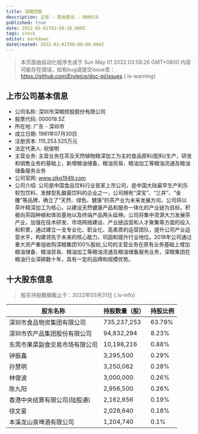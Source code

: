 ```yaml
---
title: 深粮控股
description: 主板 - 其他商业 - 000019
published: true
date: 2022-05-01T03:58:26.000Z
tags: stock
editor: markdown
dateCreated: 2022-01-01T00:00:00.000Z
---
```


> 本页面由自动化程序生成于 Sun May 01 2022 03:58:26 GMT+0800
> 内容可能存在错误，如有bug请提交issue至：https://github.com/Eroleice/doc-pi/issues
{.is-warning}

## 上市公司基本信息
- 公司名称: 深圳市深粮控股股份有限公司
- 股票代码: 000019.SZ
- 所在地: 广东 - 深圳市
- 成立日期: 1981年07月30日
- 注册资本: 115,253.525万元
- 法定代表人: 祝俊明
- 主营业务: 主营业务在茶及天然植物精深加工为主的食品原料(配料)生产，研发和销售业务的基础上，新增粮油储备，粮油贸易，粮油加工等粮油流通及粮油储备服务业务
- 公司官网: www.slkg1949.com
- 公司介绍: 公司是中国食品饮料行业首家上市公司，是中国大陆最早生产利乐软包饮料、发酵型乳酸菌饮料的企业之一，公司拥有“深宝”、“三井”、“金雕”等品牌，确立了“天然、绿色、健康”的茶产业为未来发展方向，公司将以茶叶精深加工为核心，以建设天然健康产品和服务一体化的产业链为目标，积极向茶园种植和体验基地以及终端产品两头延伸。公司将集中资源大力发展茶产业，加强在技术研发、市场网络建设、产业链运营和人才聚集等方面的投入和积累，通过建立一支专业化、职业化、高素质的运营团队，提升公司产业运营水平，构建领先于未来的核心能力，巩固和提升行业地位。2018年公司通过重大资产重组收购深粮集团100%股权,公司的主营业务在原有业务基础上增加粮油储备、粮油贸易、粮油加工等粮油流通及粮油储备服务业务，深粮集团在粮油行业深耕数十年，具有一定的品牌和规模优势。


## 十大股东信息
> 股东持股数据截止于：2022年03月31日
{.is-info}

| 股东名称 | 持股数量（股） | 持股比例 |
| --- | --- | --- |
| 深圳市食品物资集团有限公司 | 735,237,253 | 63.79% |
| 深圳市农产品集团股份有限公司 | 94,832,294 | 8.23% |
| 东莞市果菜副食交易市场有限公司 | 10,198,216 | 0.88% |
| 钟振鑫 | 3,295,500 | 0.29% |
| 孙慧明 | 3,250,062 | 0.28% |
| 林俊波 | 3,000,000 | 0.26% |
| 陈九阳 | 2,956,500 | 0.26% |
| 香港中央结算有限公司(陆股通) | 2,162,656 | 0.19% |
| 徐文星 | 2,028,640 | 0.18% |
| 本溪龙山泉啤酒有限公司 | 1,204,740 | 0.1% |




